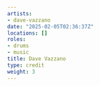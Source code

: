 ```yaml
---
artists:
- dave-vazzano
date: "2025-02-05T02:36:37Z"
locations: []
roles:
- drums
- music
title: Dave Vazzano
type: credit
weight: 3
---
```


